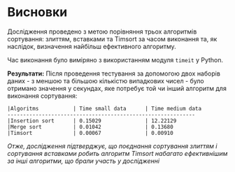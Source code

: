 # Висновки 

Дослідження проведено з метою порівняння трьох алгоритмів сортування: злиттям, вставками та Timsort за часом виконання та, як наслідок, визначення найбільш ефективного алгоритму.

Час виконання було виміряно з використанням модуля `timeit` у Python.


**Результати:**
Після проведення тестування за допомогою двох наборів даних - з меншою та більшою кількістю випадкових чисел - було отримано значення у секундах, яке потребує той чи інший алгоритм для виконання сортування:


    |Algoritms           | Time small data      | Time medium data    
    ------------------------------------------------------------
    |Insertion sort      | 0.15029              | 12.22129            
    |Merge sort          | 0.01042              | 0.13680             
    |Timsort             | 0.00067              | 0.00910

_Отже, дослідження підтверджує, що поєднання сортування злиттям і сортування вставками робить алгоритм Timsort набагато ефективнішим за інші алгоритми, що брали участь у дослідженні_